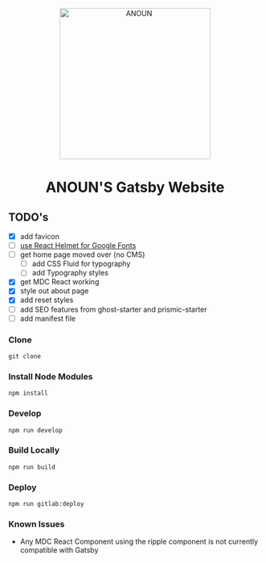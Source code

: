 <p align="center">
  <a href="https://anoun.design">
    <img alt="ANOUN" src="https://anoun.design/seo/anoun-share-image.png" width="300" />
  </a>
</p>
<h1 align="center">
  ANOUN'S Gatsby Website
</h1>

## TODO's

- [x] add favicon
- [ ] [use React Helmet for Google Fonts](https://www.gatsbyjs.org/tutorial/part-eight/#add-page-metadata)
- [ ] get home page moved over (no CMS)
  - [ ] add CSS Fluid for typography
  - [ ] add Typography styles
- [x] get MDC React working
- [x] style out about page
- [x] add reset styles
- [ ] add SEO features from ghost-starter and prismic-starter
- [ ] add manifest file

### Clone
`git clone`

### Install Node Modules
`npm install`

### Develop
`npm run develop`

### Build Locally
`npm run build`

### Deploy
`npm run gitlab:deploy`

### Known Issues

- Any MDC React Component using the ripple component is not currently compatible with Gatsby
